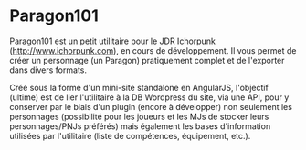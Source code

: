# Paragon101

Paragon101 est un petit utilitaire pour le JDR Ichorpunk (http://www.ichorpunk.com), en cours de développement. Il vous permet de créer un personnage (un Paragon) pratiquement complet et de l'exporter dans divers formats.

Créé sous la forme d'un mini-site standalone en AngularJS, l'objectif (ultime) est de lier l'utilitaire à la DB Wordpress du site, via une API, pour y conserver par le biais d'un plugin (encore à développer) non seulement les personnages (possibilité pour les joueurs et les MJs de stocker leurs personnages/PNJs préférés) mais également les bases d'information utilisées par l'utilitaire (liste de compétences, équipement, etc.). 